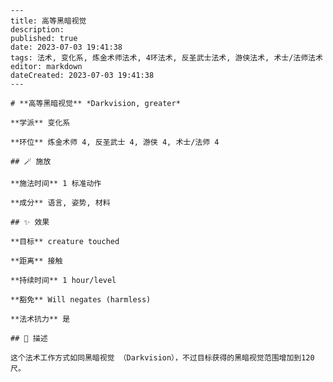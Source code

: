 
    ---
    title: 高等黑暗视觉
    description: 
    published: true
    date: 2023-07-03 19:41:38
    tags: 法术, 变化系, 炼金术师法术, 4环法术, 反圣武士法术, 游侠法术, 术士/法师法术
    editor: markdown
    dateCreated: 2023-07-03 19:41:38
    ---

    # **高等黑暗视觉** *Darkvision, greater*

    **学派** 变化系 

    **环位** 炼金术师 4, 反圣武士 4, 游侠 4, 术士/法师 4

    ## 🪄 施放

    **施法时间** 1 标准动作

    **成分** 语言, 姿势, 材料

    ## ✨ 效果 

    **目标** creature touched 

    **距离** 接触  

    **持续时间** 1 hour/level 

    **豁免** Will negates (harmless)

    **法术抗力** 是

    ## 📖 描述

    这个法术工作方式如同黑暗视觉 （Darkvision），不过目标获得的黑暗视觉范围增加到120尺。
    